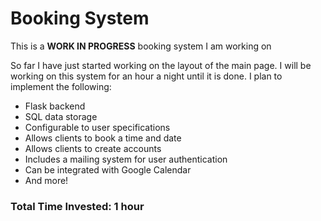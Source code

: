 # Booking System
This is a **WORK IN PROGRESS** booking system I am working on

So far I have just started working on the layout of the main page. 
I will be working on this system for an hour a night until it is done. 
I plan to implement the following: 
- Flask backend
- SQL data storage
- Configurable to user specifications
- Allows clients to book a time and date
- Allows clients to create accounts
- Includes a mailing system for user authentication
- Can be integrated with Google Calendar
- And more!

### Total Time Invested: 1 hour
